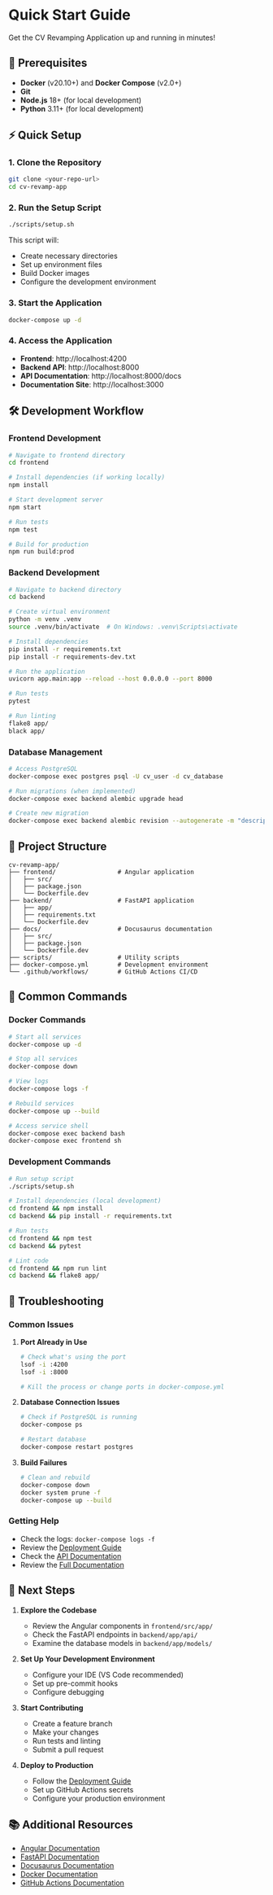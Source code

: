 # Quick Start Guide

Get the CV Revamping Application up and running in minutes!

## 🚀 Prerequisites

- **Docker** (v20.10+) and **Docker Compose** (v2.0+)
- **Git**
- **Node.js** 18+ (for local development)
- **Python** 3.11+ (for local development)

## ⚡ Quick Setup

### 1. Clone the Repository

```bash
git clone <your-repo-url>
cd cv-revamp-app
```

### 2. Run the Setup Script

```bash
./scripts/setup.sh
```

This script will:
- Create necessary directories
- Set up environment files
- Build Docker images
- Configure the development environment

### 3. Start the Application

```bash
docker-compose up -d
```

### 4. Access the Application

- **Frontend**: http://localhost:4200
- **Backend API**: http://localhost:8000
- **API Documentation**: http://localhost:8000/docs
- **Documentation Site**: http://localhost:3000

## 🛠️ Development Workflow

### Frontend Development

```bash
# Navigate to frontend directory
cd frontend

# Install dependencies (if working locally)
npm install

# Start development server
npm start

# Run tests
npm test

# Build for production
npm run build:prod
```

### Backend Development

```bash
# Navigate to backend directory
cd backend

# Create virtual environment
python -m venv .venv
source .venv/bin/activate  # On Windows: .venv\Scripts\activate

# Install dependencies
pip install -r requirements.txt
pip install -r requirements-dev.txt

# Run the application
uvicorn app.main:app --reload --host 0.0.0.0 --port 8000

# Run tests
pytest

# Run linting
flake8 app/
black app/
```

### Database Management

```bash
# Access PostgreSQL
docker-compose exec postgres psql -U cv_user -d cv_database

# Run migrations (when implemented)
docker-compose exec backend alembic upgrade head

# Create new migration
docker-compose exec backend alembic revision --autogenerate -m "description"
```

## 📁 Project Structure

```
cv-revamp-app/
├── frontend/                 # Angular application
│   ├── src/
│   ├── package.json
│   └── Dockerfile.dev
├── backend/                  # FastAPI application
│   ├── app/
│   ├── requirements.txt
│   └── Dockerfile.dev
├── docs/                     # Docusaurus documentation
│   ├── src/
│   ├── package.json
│   └── Dockerfile.dev
├── scripts/                  # Utility scripts
├── docker-compose.yml        # Development environment
└── .github/workflows/        # GitHub Actions CI/CD
```

## 🔧 Common Commands

### Docker Commands

```bash
# Start all services
docker-compose up -d

# Stop all services
docker-compose down

# View logs
docker-compose logs -f

# Rebuild services
docker-compose up --build

# Access service shell
docker-compose exec backend bash
docker-compose exec frontend sh
```

### Development Commands

```bash
# Run setup script
./scripts/setup.sh

# Install dependencies (local development)
cd frontend && npm install
cd backend && pip install -r requirements.txt

# Run tests
cd frontend && npm test
cd backend && pytest

# Lint code
cd frontend && npm run lint
cd backend && flake8 app/
```

## 🐛 Troubleshooting

### Common Issues

1. **Port Already in Use**
   ```bash
   # Check what's using the port
   lsof -i :4200
   lsof -i :8000
   
   # Kill the process or change ports in docker-compose.yml
   ```

2. **Database Connection Issues**
   ```bash
   # Check if PostgreSQL is running
   docker-compose ps
   
   # Restart database
   docker-compose restart postgres
   ```

3. **Build Failures**
   ```bash
   # Clean and rebuild
   docker-compose down
   docker system prune -f
   docker-compose up --build
   ```

### Getting Help

- Check the logs: `docker-compose logs -f`
- Review the [Deployment Guide](docs/deployment.md)
- Check the [API Documentation](http://localhost:8000/docs)
- Review the [Full Documentation](http://localhost:3000)

## 🚀 Next Steps

1. **Explore the Codebase**
   - Review the Angular components in `frontend/src/app/`
   - Check the FastAPI endpoints in `backend/app/api/`
   - Examine the database models in `backend/app/models/`

2. **Set Up Your Development Environment**
   - Configure your IDE (VS Code recommended)
   - Set up pre-commit hooks
   - Configure debugging

3. **Start Contributing**
   - Create a feature branch
   - Make your changes
   - Run tests and linting
   - Submit a pull request

4. **Deploy to Production**
   - Follow the [Deployment Guide](docs/deployment.md)
   - Set up GitHub Actions secrets
   - Configure your production environment

## 📚 Additional Resources

- [Angular Documentation](https://angular.io/docs)
- [FastAPI Documentation](https://fastapi.tiangolo.com/)
- [Docusaurus Documentation](https://docusaurus.io/docs)
- [Docker Documentation](https://docs.docker.com/)
- [GitHub Actions Documentation](https://docs.github.com/en/actions) 